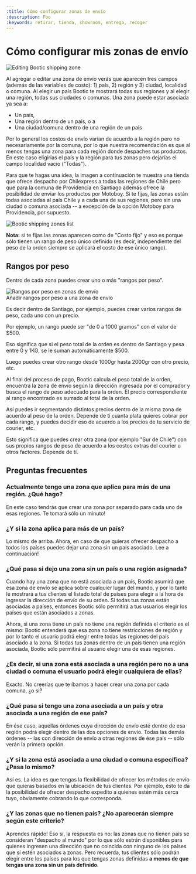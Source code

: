 ```yaml
---
:title: Cómo configurar zonas de envío
:description: Foo
:keywords: retirar, tienda, showroom, entrega, recoger
---
```


# Cómo configurar mis zonas de envío

<img src="/img/shipping_zones/editing.png" alt="Editing Bootic shipping zone" />

Al agregar o editar una zona de envío verás que aparecen tres campos (además de las variables de costo): 1) país, 2) región y 3) ciudad, localidad o comuna. Al elegir un país Bootic te mostrará todas sus regiones y al elegir una región, todas sus ciudades o comunas. Una zona puede estar asociada ya sea a:

 * Un país,
 * Una región dentro de un país, o a
 * Una ciudad/comuna dentro de una región de un país

Por lo general los costos de envío varían de acuerdo a la región pero no necesariamente por la comuna, por lo que nuestra recomendación es que al menos tengas una zona para cada región donde despaches tus productos. En este caso eligirías el país y la región para tus zonas pero dejarías el campo localidad vacío ("Todas").

Para que te hagas una idea, la imagen a continuación te muestra una tienda que ofrece despacho por Chilexpress a todas las regiones de Chile pero que para la comuna de Providencia en Santiago además ofrece la posibilidad de enviar los productos por Motoboy. Si te fijas, las zonas están todas asociadas al país Chile y a cada una de sus regiones, pero sin una ciudad o comuna asociada -- a excepción de la opción Motoboy para Providencia, por supuesto.

<img src="/img/shipping_zones/list.png" alt="Bootic shipping zones list" />

**Nota:** si te fijas las zonas aparecen como de "Costo fijo" y eso es porque sólo tienen un rango de peso único definido (es decir, independiente del peso de la orden siempre se aplicará el costo de ese único rango).

## Rangos por peso

Dentro de cada zona puedes crear uno o más "rangos por peso".

<div class="captura">
  <div class="c-contenido">
      <img src="<%= img('/img/shipping_zones/rangos.png').thumb('600x').url %>" alt="Rangos por peso en zonas de envío" />
  </div>
  <div class="c-pie">Añadir rangos por peso a una zona de envío</div>
</div>

Es decir dentro de Santiago, por ejemplo, puedes crear varios rangos de peso, cada uno con un precio.

Por ejemplo, un rango puede ser "de 0 a 1000 gramos" con el valor de $500.

Eso significa que si el peso total de la orden es dentro de Santiago y pesa entre 0 y 1KG, se le suman automáticamente $500.

Luego puedes crear otro rango desde 1000gr hasta 2000gr con otro precio, etc.

Al final del proceso de pago, Bootic calcula el peso total de la orden, encuentra la zona de envío según la dirección ingresada por el comprador y busca el rango de peso adecuado para la orden. El precio correspondiente al rango encontrado es sumado al total de la orden.

Así puedes ir segmentando distintos precios dentro de la misma zona de acuerdo al peso de la orden. Depende de tí cuanta plata quieres cobrar por cada rango, y puedes decidir eso de acuerdo a los precios de tu servicio de courier, etc.

Esto significa que puedes crear otra zona (por ejemplo "Sur de Chile") con sus propios rangos de peso de acuerdo a los costos extras del courier u otros factores. Depende de tí.

## Preguntas frecuentes

### Actualmente tengo una zona que aplica para más de una región. ¿Qué hago?

En este caso tendrás que crear una zona por separado para cada uno de esas regiones. Te tomará sólo un minuto!

### ¿Y si la zona aplica para más de un país?

Lo mismo de arriba. Ahora, en caso de que quieras ofrecer despacho a todos los países puedes dejar una zona sin un país asociado. Lee a continuación!

### ¿Qué pasa si dejo una zona sin un país o una región asignada?

Cuando hay una zona que no está asociada a un país, Bootic asumirá que esa zona de envío se aplica sobre cualquier lugar del mundo, y por lo tanto le mostrará a tus clientes el listado total de países para elegir a la hora de ingresar la dirección de envío de su orden. Si todas tus zonas están asociadas a países, entonces Bootic sólo permitirá a tus usuarios elegir los países que están asociados a zonas.

Ahora, si una zona tiene un país no tiene una región definida el criterio es el mismo: Bootic entenderá que esa zona no tiene restricciones de región y por lo tanto el usuario podrá elegir entre todas las regiones del país asociado a la zona. Si todas tus zonas dentro de un país tienen una región asociada, Bootic sólo permitirá al usuario elegir una de esas regiones.

### ¿Es decir, si una zona está asociada a una región pero no a una ciudad o comuna el usuario podrá elegir cualquiera de ellas?

Exacto. No creerías que te íbamos a hacer crear una zona por cada comuna, ¿o si?

### ¿Qué pasa si tengo una zona asociada a un país y otra asociada a una región de ese país?

En ése caso, aquellas órdenes cuya dirección de envío esté dentro de esa región podrá elegir dentro de las dos opciones de envío. Todas las demás órdenes -- las con dirección de envío a otras regiones de ése país -- sólo verán la primera opción.

### ¿Y si la zona está asociada a una ciudad o comuna específica? ¿Pasa lo mismo?

Así es. La idea es que tengas la flexibilidad de ofrecer los métodos de envío que quieras basados en la ubicación de tus clientes. Por ejemplo, ésto te da la posibilidad de ofrecer despacho expedito a quienes estén más cerca tuyo, obviamente cobrando lo que corresponda.

### ¿Y las zonas que no tienen país? ¿No aparecerán siempre según este criterio?

Aprendes rápido! Eso sí, la respuesta es no: las zonas que no tienen país se consideran "despacho al mundo" por lo que sólo estrán disponibles para quienes ingresen una dirección que no coincida con ninguno de los países que sí estén asociados a zonas. Pero recuerda, tus clientes sólo podrán elegir entre los países para los que tengas zonas definidas **a menos de que tengas una zona sin un país definido**.
